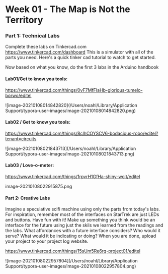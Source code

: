 



# Week 01 - The Map is Not the Territory

### Part 1: Technical Labs

Complete these labs on Tinkercad.com https://www.tinkercad.com/dashboard This is a simulator with all of the parts you need. Here's a quick tinker cad tutorial to watch to get started.

Now based on what you know, do the first 3 labs in the Arduino handbook

#### Lab01/Get to know you tools:

https://www.tinkercad.com/things/0vF7MfFIaHb-glorious-tumelo-borwo/editel

![image-20210108014842820](/Users/noahl/Library/Application Support/typora-user-images/image-20210108014842820.png)



#### Lab02 / Get to know you tools:

https://www.tinkercad.com/things/8cIhCOYSCV6-bodacious-robo/editel?tenant=circuits

![image-20210108021843713](/Users/noahl/Library/Application Support/typora-user-images/image-20210108021843713.png)



#### Lab03 / Love-o-meter:

https://www.tinkercad.com/things/1rpvrH1GfHa-shiny-wolt/editel

image-20210108022915875.png


#### Part 2: Creative Labs

Imagine a speculative scifi machine using only the parts from today's labs. For inspiration, remember most of the interfaces on StarTrek are just LEDs and buttons. Have fun with it! Make up something you think would be an interface for the future using just the skils we learned from the readings and the labs. What affordances with a future interface considers? Who would it serve? What would it be indicating or doing? When you are done, upload your project to your project log website.



https://www.tinkercad.com/things/15sUm5Re6rq-project01/editel

![image-20210108022957804](/Users/noahl/Library/Application Support/typora-user-images/image-20210108022957804.png)
